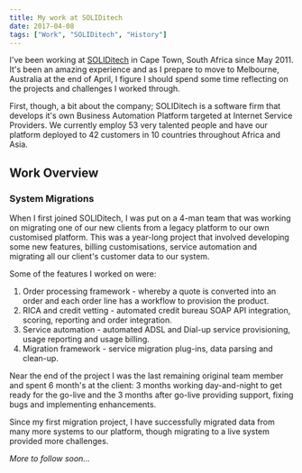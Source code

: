 ```yaml
---
title: My work at SOLIDitech
date: 2017-04-08
tags: ["Work", "SOLIDitech", "History"]
---
```


I've been working at [SOLIDitech](https://www.soliditech.com) in Cape Town, South Africa since May 2011.
It's been an amazing experience and as I prepare to move to Melbourne, Australia at the end of April, I figure I should spend some time reflecting on the projects and challenges I worked through.

First, though, a bit about the company; SOLIDitech is a software firm that develops it's own Business Automation Platform targeted at Internet Service Providers.
We currently employ 53 very talented people and have our platform deployed to 42 customers in 10 countries throughout Africa and Asia.

## Work Overview

### System Migrations
When I first joined SOLIDitech, I was put on a 4-man team that was working on migrating one of our new clients from a legacy platform to our own customised platform.
This was a year-long project that involved developing some new features, billing customisations, service automation and migrating all our client's customer data to our system.

Some of the features I worked on were:

1. Order processing framework - whereby a quote is converted into an order and each order line has a workflow to provision the product.
2. RICA and credit vetting - automated credit bureau SOAP API integration, scoring, reporting and order integration.
3. Service automation - automated ADSL and Dial-up service provisioning, usage reporting and usage billing.
4. Migration framework - service migration plug-ins, data parsing and clean-up.

Near the end of the project I was the last remaining original team member and spent 6 month's at the client: 3 months working day-and-night to get ready for the go-live and the 3 months after go-live providing support, fixing bugs and implementing enhancements.

Since my first migration project, I have successfully migrated data from many more systems to our platform, though migrating to a live system provided more challenges.

*More to follow soon...*

<!--
### Service Automation

### Innovations
1. New UI
2. Ajax
3. Quote Builder
4. Product Builder
5. Order Builder

-->